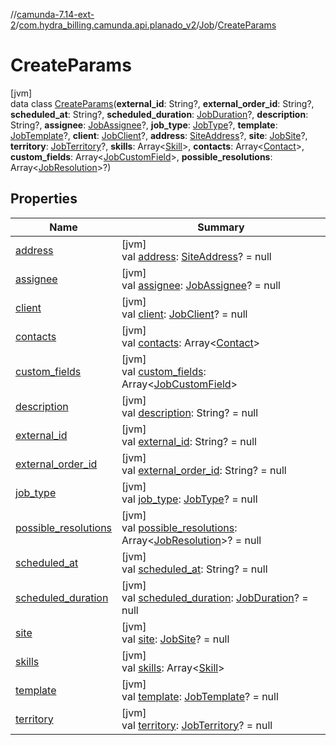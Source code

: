 //[camunda-7.14-ext-2](../../../../index.md)/[com.hydra_billing.camunda.api.planado_v2](../../index.md)/[Job](../index.md)/[CreateParams](index.md)

# CreateParams

[jvm]\
data class [CreateParams](index.md)(**external_id**: String?, **external_order_id**: String?, **scheduled_at**: String?, **scheduled_duration**: [JobDuration](../../../com.hydra_billing.camunda.api.planado_v2.common_types.job/-job-duration/index.md)?, **description**: String?, **assignee**: [JobAssignee](../../../com.hydra_billing.camunda.api.planado_v2.common_types.job/-job-assignee/index.md)?, **job_type**: [JobType](../../../com.hydra_billing.camunda.api.planado_v2.common_types.job/-job-type/index.md)?, **template**: [JobTemplate](../../../com.hydra_billing.camunda.api.planado_v2.common_types.job/-job-template/index.md)?, **client**: [JobClient](../../../com.hydra_billing.camunda.api.planado_v2.common_types.job/-job-client/index.md)?, **address**: [SiteAddress](../../../com.hydra_billing.camunda.api.planado_v2.common_types/-site-address/index.md)?, **site**: [JobSite](../../../com.hydra_billing.camunda.api.planado_v2.common_types.job/-job-site/index.md)?, **territory**: [JobTerritory](../../../com.hydra_billing.camunda.api.planado_v2.common_types.job/-job-territory/index.md)?, **skills**: Array<[Skill](../../../com.hydra_billing.camunda.api.planado_v2.common_types/-skill/index.md)>, **contacts**: Array<[Contact](../../../com.hydra_billing.camunda.api.planado_v2.common_types/-contact/index.md)>, **custom_fields**: Array<[JobCustomField](../../../com.hydra_billing.camunda.api.planado_v2.common_types.job/-job-custom-field/index.md)>, **possible_resolutions**: Array<[JobResolution](../../../com.hydra_billing.camunda.api.planado_v2.common_types.job/-job-resolution/index.md)>?)

## Properties

| Name | Summary |
|---|---|
| [address](address.md) | [jvm]<br>val [address](address.md): [SiteAddress](../../../com.hydra_billing.camunda.api.planado_v2.common_types/-site-address/index.md)? = null |
| [assignee](assignee.md) | [jvm]<br>val [assignee](assignee.md): [JobAssignee](../../../com.hydra_billing.camunda.api.planado_v2.common_types.job/-job-assignee/index.md)? = null |
| [client](client.md) | [jvm]<br>val [client](client.md): [JobClient](../../../com.hydra_billing.camunda.api.planado_v2.common_types.job/-job-client/index.md)? = null |
| [contacts](contacts.md) | [jvm]<br>val [contacts](contacts.md): Array<[Contact](../../../com.hydra_billing.camunda.api.planado_v2.common_types/-contact/index.md)> |
| [custom_fields](custom_fields.md) | [jvm]<br>val [custom_fields](custom_fields.md): Array<[JobCustomField](../../../com.hydra_billing.camunda.api.planado_v2.common_types.job/-job-custom-field/index.md)> |
| [description](description.md) | [jvm]<br>val [description](description.md): String? = null |
| [external_id](external_id.md) | [jvm]<br>val [external_id](external_id.md): String? = null |
| [external_order_id](external_order_id.md) | [jvm]<br>val [external_order_id](external_order_id.md): String? = null |
| [job_type](job_type.md) | [jvm]<br>val [job_type](job_type.md): [JobType](../../../com.hydra_billing.camunda.api.planado_v2.common_types.job/-job-type/index.md)? = null |
| [possible_resolutions](possible_resolutions.md) | [jvm]<br>val [possible_resolutions](possible_resolutions.md): Array<[JobResolution](../../../com.hydra_billing.camunda.api.planado_v2.common_types.job/-job-resolution/index.md)>? = null |
| [scheduled_at](scheduled_at.md) | [jvm]<br>val [scheduled_at](scheduled_at.md): String? = null |
| [scheduled_duration](scheduled_duration.md) | [jvm]<br>val [scheduled_duration](scheduled_duration.md): [JobDuration](../../../com.hydra_billing.camunda.api.planado_v2.common_types.job/-job-duration/index.md)? = null |
| [site](site.md) | [jvm]<br>val [site](site.md): [JobSite](../../../com.hydra_billing.camunda.api.planado_v2.common_types.job/-job-site/index.md)? = null |
| [skills](skills.md) | [jvm]<br>val [skills](skills.md): Array<[Skill](../../../com.hydra_billing.camunda.api.planado_v2.common_types/-skill/index.md)> |
| [template](template.md) | [jvm]<br>val [template](template.md): [JobTemplate](../../../com.hydra_billing.camunda.api.planado_v2.common_types.job/-job-template/index.md)? = null |
| [territory](territory.md) | [jvm]<br>val [territory](territory.md): [JobTerritory](../../../com.hydra_billing.camunda.api.planado_v2.common_types.job/-job-territory/index.md)? = null |
